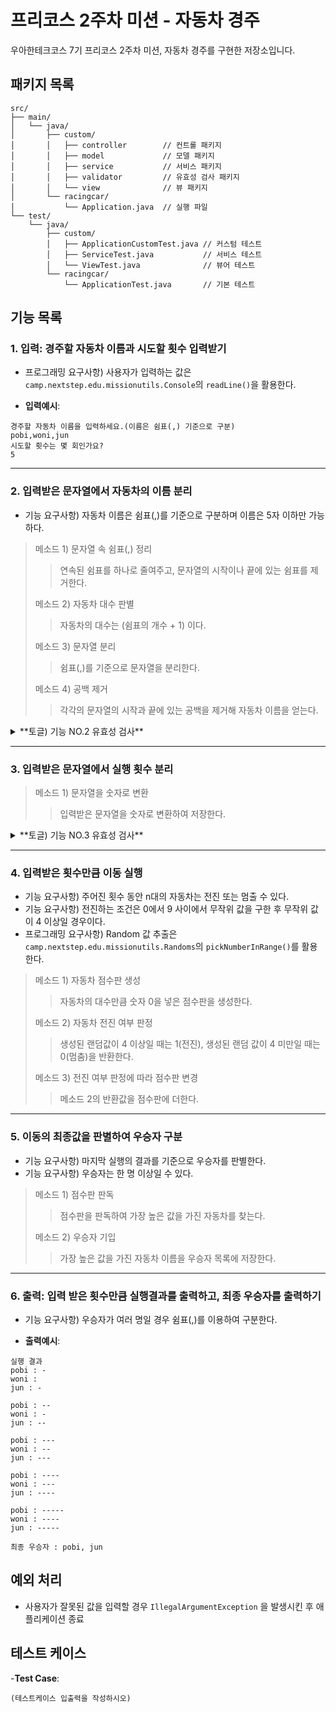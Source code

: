 # 프리코스 2주차 미션 - 자동차 경주

우아한테크코스 7기 프리코스 2주차 미션, 자동차 경주를 구현한 저장소입니다.

## 패키지 목록

```
src/
├── main/
│   └── java/
│       ├── custom/
│       │   ├── controller        // 컨트롤 패키지
│       │   ├── model             // 모델 패키지
│       │   ├── service           // 서비스 패키지
│       │   ├── validator         // 유효성 검사 패키지
│       │   └── view              // 뷰 패키지
│       └── racingcar/
│           └── Application.java  // 실행 파일
└── test/
    └── java/
        ├── custom/
        │   ├── ApplicationCustomTest.java // 커스텀 테스트
        │   ├── ServiceTest.java           // 서비스 테스트
        │   └── ViewTest.java              // 뷰어 테스트
        └── racingcar/
            └── ApplicationTest.java       // 기본 테스트

```

## 기능 목록

### 1. 입력: 경주할 자동차 이름과 시도할 횟수 입력받기

- 프로그래밍 요구사항) 사용자가 입력하는 값은 `camp.nextstep.edu.missionutils.Console`의 `readLine()`을 활용한다.

- **입력예시**:

```입력예시
경주할 자동차 이름을 입력하세요.(이름은 쉼표(,) 기준으로 구분)
pobi,woni,jun
시도할 횟수는 몇 회인가요?
5
```

---

### 2. 입력받은 문자열에서 자동차의 이름 분리

- 기능 요구사항) 자동차 이름은 쉼표(,)를 기준으로 구분하며 이름은 5자 이하만 가능하다.

> 메소드 1) 문자열 속 쉼표(,) 정리
>> 연속된 쉼표를 하나로 줄여주고, 문자열의 시작이나 끝에 있는 쉼표를 제거한다.
>
> 메소드 2) 자동차 대수 판별
>> 자동차의 대수는 (쉼표의 개수 + 1) 이다.
>
> 메소드 3) 문자열 분리
>> 쉼표(,)를 기준으로 문자열을 분리한다.
>
> 메소드 4) 공백 제거
>> 각각의 문자열의 시작과 끝에 있는 공백을 제거해 자동차 이름을 얻는다.

<details>
<summary>**토글) 기능 NO.2 유효성 검사**</summary>

> - 자동차가 2대 미만으로 입력되었을때 예외처리한다. (자동차 **경주** 이기 때문에 경주가 성립하려면 2대 이상 필요)
>
> - 자동차의 이름이 5자 초과일 때 예외처리한다.
>
> - 자동차 이름이 중복되었을때 예외처리한다.
>
> - 자동차 이름이 빈 문자열이거나 null 일때 예외처리한다.
>
> - 자동차 이름에 공백이 포함될 때 예외처리한다.
>
> - (커스텀) 자동차 이름에 알파벳 대문자, 소문자 외의 문자가 포함되어 있을 때 예외처리한다.

</details>

---

### 3. 입력받은 문자열에서 실행 횟수 분리

> 메소드 1) 문자열을 숫자로 변환
>> 입력받은 문자열을 숫자로 변환하여 저장한다.

<details>
<summary>**토글) 기능 NO.3 유효성 검사**</summary>

> - 실행 횟수가 정수 타입이 아닐 때 예외처리한다.
>
> - 실행 횟수가 1회 이상이 아닐 때 예외처리한다.

</details>

---

### 4. 입력받은 횟수만큼 이동 실행

- 기능 요구사항) 주어진 횟수 동안 n대의 자동차는 전진 또는 멈출 수 있다.
- 기능 요구사항) 전진하는 조건은 0에서 9 사이에서 무작위 값을 구한 후 무작위 값이 4 이상일 경우이다.
- 프로그래밍 요구사항) Random 값 추출은 `camp.nextstep.edu.missionutils.Randoms`의 `pickNumberInRange()`를 활용한다.

> 메소드 1) 자동차 점수판 생성
>> 자동차의 대수만큼 숫자 0을 넣은 점수판을 생성한다.
>
> 메소드 2) 자동차 전진 여부 판정
>> 생성된 랜덤값이 4 이상일 때는 1(전진), 생성된 랜덤 값이 4 미만일 때는 0(멈춤)을 반환한다.
>
> 메소드 3) 전진 여부 판정에 따라 점수판 변경
>> 메소드 2의 반환값을 점수판에 더한다.

---

### 5. 이동의 최종값을 판별하여 우승자 구분

- 기능 요구사항) 마지막 실행의 결과를 기준으로 우승자를 판별한다.
- 기능 요구사항) 우승자는 한 명 이상일 수 있다.

> 메소드 1) 점수판 판독
>> 점수판을 판독하여 가장 높은 값을 가진 자동차를 찾는다.
>
> 메소드 2) 우승자 기입
>> 가장 높은 값을 가진 자동차 이름을 우승자 목록에 저장한다.

---

### 6. 출력: 입력 받은 횟수만큼 실행결과를 출력하고, 최종 우승자를 출력하기

- 기능 요구사항) 우승자가 여러 명일 경우 쉼표(,)를 이용하여 구분한다.

- **출력예시**:

```출력예시
실행 결과
pobi : -
woni : 
jun : -

pobi : --
woni : -
jun : --

pobi : ---
woni : --
jun : ---

pobi : ----
woni : ---
jun : ----

pobi : -----
woni : ----
jun : -----

최종 우승자 : pobi, jun
```

## 예외 처리

- 사용자가 잘못된 값을 입력할 경우 `IllegalArgumentException` 을 발생시킨 후 애플리케이션 종료

## 테스트 케이스

-**Test Case**:

```테스트케이스
(테스트케이스 입출력을 작성하시오)
```